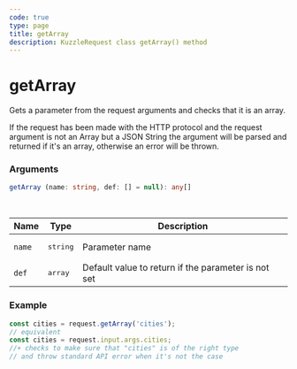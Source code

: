 ```yaml
---
code: true
type: page
title: getArray
description: KuzzleRequest class getArray() method
---
```


# getArray

<SinceBadge version="2.11.0" />

Gets a parameter from the request arguments and checks that it is an array.

<SinceBadge version="2.18.1" />

If the request has been made with the HTTP protocol and the request argument is not an Array but a JSON String
the argument will be parsed and returned if it's an array, otherwise an error will be thrown.

### Arguments

```ts
getArray (name: string, def: [] = null): any[]
```

</br>

| Name   | Type              | Description    |
|--------|-------------------|----------------|
| `name` | <pre>string</pre> | Parameter name |
| `def` | <pre>array</pre> | Default value to return if the parameter is not set |


### Example

```ts
const cities = request.getArray('cities');
// equivalent
const cities = request.input.args.cities;
//+ checks to make sure that "cities" is of the right type
// and throw standard API error when it's not the case
```
